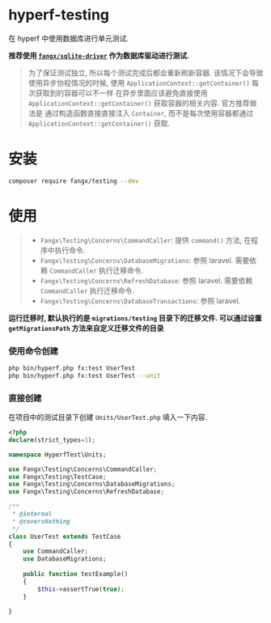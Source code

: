 # hyperf-testing

在 hyperf 中使用数据库进行单元测试. 

**推荐使用 [`fangx/sqlite-driver`](https://github.com/nfangxu/hyperf-sqlite-driver) 作为数据库驱动进行测试.**

> 为了保证测试独立, 所以每个测试完成后都会重新刷新容器.
> 该情况下会导致使用异步协程情况的时候, 使用 `ApplicationContext::getContainer()` 每次获取到的容器可以不一样
> 在异步里面应该避免直接使用 `ApplicationContext::getContainer()` 获取容器的相关内容.
> 官方推荐做法是 通过构造函数直接直接注入 `Container`, 而不是每次使用容器都通过 `ApplicationContext::getContainer()` 获取.

# 安装

```bash
composer require fangx/testing --dev
```

# 使用

> - `Fangx\Testing\Concerns\CommandCaller`: 提供 `command()` 方法, 在程序中执行命令.
> - `Fangx\Testing\Concerns\DatabaseMigrations`: 参照 laravel. 需要依赖 `CommandCaller` 执行迁移命令.
> - `Fangx\Testing\Concerns\RefreshDatabase`: 参照 laravel. 需要依赖 `CommandCaller` 执行迁移命令.
> - `Fangx\Testing\Concerns\DatabaseTransactions`: 参照 laravel. 

**运行迁移时, 默认执行的是 `migrations/testing` 目录下的迁移文件. 可以通过设置 `getMigrationsPath` 方法来自定义迁移文件的目录**

### 使用命令创建

```bash
php bin/hyperf.php fx:test UserTest
php bin/hyperf.php fx:test UserTest --unit
```

### 直接创建

在项目中的测试目录下创建 `Units/UserTest.php` 填入一下内容.

```php
<?php
declare(strict_types=1);

namespace HyperfTest\Units;

use Fangx\Testing\Concerns\CommandCaller;
use Fangx\Testing\TestCase;
use Fangx\Testing\Concerns\DatabaseMigrations;
use Fangx\Testing\Concerns\RefreshDatabase;

/**
 * @internal
 * @coversNothing
 */
class UserTest extends TestCase
{
    use CommandCaller;
    use DatabaseMigrations;
    
    public function testExample()
    {
        $this->assertTrue(true);
    }

}
```

